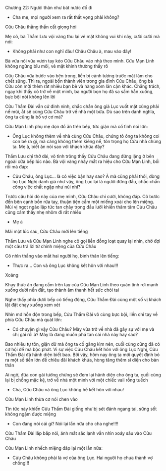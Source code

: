 




Chương 22: Người thân như bát nước đổ đi

- Cha mẹ, mọi người xem ra rất thất vọng phải không?

Cửu Châu thẳng thắn cất giọng hỏi

Mẹ cô, bà Thẩm Lưu vội vàng thu lại vẻ mặt không vui khi nãy, cười cười mà nói:

- Không phải như con nghĩ đâu! Châu Châu à, mau vào đây!

Bà vừa nói vừa vươn tay kéo Cửu Châu vào nhà theo mình. Cửu Mạn Linh không ngừng bĩu môi, vẻ mặt khinh thường thấy rõ

Cửu Châu vừa bước vào bên trong, liền bị cảnh tượng trước mặt làm cho chết sững. Thì ra, ngoài bốn thành viên trong gia đình Cửu Châu, ông bà Cửu còn mời thêm rất nhiều bạn bè và hàng xóm lân cận khác. Chẳng trách, ngay khi thấy cô trở về một mình, ba người bọn họ đã sa sầm hẳn xuống, bực bội nói không lên lời

Cửu Thẩm Đài vẫn cứ đinh ninh, chắc chắn ông già Lục vuốt mặt cũng phải nể mũi, ắt sẽ cùng Cửu Châu trở về nhà một bữa. Dù sao trên danh nghĩa, ông ta cũng là bố vợ cơ mà?

Cửu Mạn Linh phụ mẹ dọn đồ ăn trên bếp, tức giận mà cố tình nói lớn:

- Ông Lục không thèm về nhà cùng Cửu Châu, chứng tỏ ông ta không coi con bé ra gì, mà càng không thèm kiêng nể, tôn trọng họ Cửu nhà chúng ta. Mẹ à, biết ăn nói sao với khách khứa đây?

Thẩm Lưu chỉ thở dài, vô tình trông thấy Cửu Châu đang đứng lặng ở bên ngoài cửa bếp lúc nào. Bà vội vàng nháy mắt ra hiệu cho Cửu Mạn Linh, bối rối mà đáp:

- Cửu Châu, ông Lục... là có việc bận hay sao? À mà cũng phải thôi, dòng họ Lục Nghị danh giá như vậy, ông Lục lại là người đứng đầu, chắc chắn công việc chất ngập như núi nhỉ?

Trước câu hỏi dò này của mẹ mình, Cửu Châu chỉ cười, không đáp. Cô bước đến bên cạnh bồn rửa tay, thuận tiện cầm một miếng xoài cho lên miệng. Mùi vị ngọt ngào lập tức tan chảy trong đầu lưỡi khiến thâm tâm Cửu Châu cũng cảm thấy nhẹ nhõm đi rất nhiều

- Mẹ à

Mãi một lúc sau, Cửu Châu mới lên tiếng

Thẩm Lưu và Cửu Mạn Linh nghe cô gọi liền đồng loạt quay lại nhìn, chờ đợi một câu trả lời từ chính miệng của Cửu Châu

Cô nhìn thẳng vào mắt hai người họ, bình thản lên tiếng:

- Thực ra... Con và ông Lục không kết hôn với nhau!!!

Xoảng

Khay thức ăn đang cầm trên tay của Cửu Mạn Linh theo quán tính rơi mạnh xuống dưới nền đất, tạo thành âm thanh hết sức chói tai

Nghe thấy phía dưới bếp có tiếng động, Cửu Thẩm Đài cùng một số vị khách lật đật chạy xuống xem xét

Nhìn mớ hỗn độn trong bếp, Cửu Thẩm Đài vô cùng bực bội, liền chỉ tay về phía Cửu Châu mà quát lớn:

- Có chuyện gì vậy Cửu Châu? Mày vừa trở về nhà đã gây sự với mẹ và chị gái rồi à? Mày là đang muốn phá tan cái nhà này hay sao?

Bao nhiêu tự tôn, giận dữ mà ông ta cố gắng kìm nén, cuối cùng cũng đã có cơ hội để mà bộc phát. Vì sự việc Cửu Châu kết hôn với ông Lục Nghị, Cửu Thẩm Đài đã hãnh diện biết bao. Bởi vậy, hôm nay ông ta mới quyết định bỏ ra một số tiền lớn để chiêu đãi khách khứa, hòng tăng thêm sĩ diện cho bản thân

Ai ngờ, đứa con gái tưởng chừng sẽ đem lại hãnh diện cho ông ta, cuối cùng lại bị chồng mặc kệ, trở về nhà một mình với một chiếc vali rỗng tuếch

- Cha, Cửu Châu và ông Lục không hề kết hôn với nhau!

Cửu Mạn Linh thừa cơ nói chen vào

Tin tức này khiến Cửu Thẩm Đài giống như bị sét đánh ngang tai, sửng sốt không ngậm được miệng

- Con đang nói cái gì? Nói lại lần nữa cho cha nghe!!!!

Cửu Thẩm Đài lắp bắp nói, ánh mắt sắc lạnh vẫn nhìn xoáy sâu vào Cửu Châu

Cửu Mạn Linh nhếch miệng đáp lại một lần nữa:

- Cửu Châu không phải là vợ của ông Lục. Hai người họ chưa thành vợ chồng!!!




